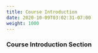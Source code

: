 ```yaml
---
title: Course Introduction
date: 2020-10-09T03:02:31-07:00
weight: 1000
---
```


### Course Introduction Section
